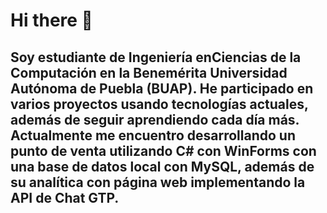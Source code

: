 # Hi there 👋
## Soy estudiante de Ingeniería enCiencias de la Computación en la Benemérita Universidad Autónoma de Puebla (BUAP). He participado en varios proyectos usando tecnologías actuales, además de seguir aprendiendo cada día más. Actualmente me encuentro desarrollando un punto de venta utilizando C# con WinForms con una base de datos local con MySQL, además de su  analítica con página web implementando la API de Chat GTP.

